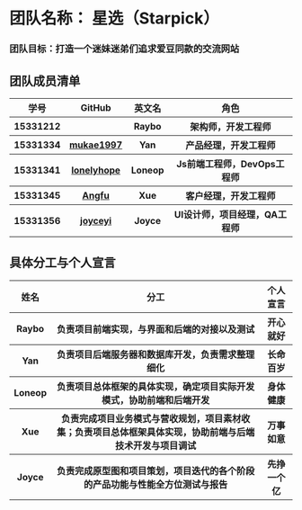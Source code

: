 # 团队名称： 星选（Starpick）
### 团队目标：打造一个迷妹迷弟们追求爱豆同款的交流网站
## 团队成员清单

<table>
    <thead>
        <tr>
            <th >学号</th>
            <th style="text-align: center;">GitHub</th>
            <th style="text-align: center;">英文名</th>
            <th style="text-align: center;">角色</th>
        </tr>
    </thead>
    <tbody>
       <tr>
            <th>15331212</th>
            <th></th>
            <th>Raybo</th>
            <th>架构师，开发工程师</th>
       </tr>
            <th>15331334</th>
            <th><a href="https://github.com/mukae1997">mukae1997</a></th>
            <th>Yan</th>
            <th>产品经理，开发工程师</th>
        </tr>
        <tr>
            <th>15331341</th>
            <th><a href="https://github.com/lonelyhope">lonelyhope</a></th>
            <th>Loneop</th>
            <th>Js前端工程师，DevOps工程师</th>
        </tr>
        <tr>
            <th>15331345</th>
            <th><a href="https://github.com/Xuex1997">Angfu</a></th>
            <th>Xue</th>
            <th>客户经理，开发工程师</th>
        </tr>
        <tr>
            <th>15331356</th>
            <th><a href="https://github.com/joyceyj">joyceyi</a></th>
            <th>Joyce</th>
            <th>UI设计师，项目经理，QA工程师</th>
        </tr>      
    </tbody>
</table>

## 具体分工与个人宣言

<table>
    <thead>
        <tr>
            <th >姓名</th>
            <th style="text-align: center;">分工</th>
            <th style="text-align: center;">个人宣言</th>
        </tr>
    </thead>
    <tbody>
       <tr>
            <th>Raybo</th>
            <th>负责项目前端实现，与界面和后端的对接以及测试</th>
            <th>开心就好</th>
       </tr>
            <th>Yan</th>
            <th>负责项目后端服务器和数据库开发，负责需求整理细化</th>
            <th>长命百岁</th>
        </tr>
        <tr>
            <th>Loneop</th>
            <th>负责项目总体框架的具体实现，确定项目实际开发模式，协助前端和后端开发</th>
            <th>身体健康</th>
        </tr>
        <tr>
            <th>Xue</th>
            <th>负责完成项目业务模式与营收规划，项目素材收集；负责项目总体框架具体实现，协助前端与后端技术开发与项目调试</th>
            <th>万事如意</th>
        </tr>
        <tr>
            <th>Joyce</th>
            <th>负责完成原型图和项目策划，项目迭代的各个阶段的产品功能与性能全方位测试与报告</th>
            <th>先挣一个亿</th>
        </tr>      
    </tbody>
</table>
